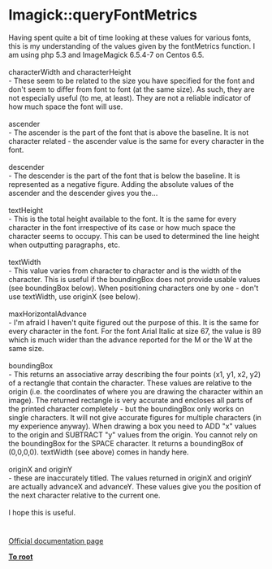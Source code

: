 # Imagick::queryFontMetrics



Having spent quite a bit of time looking at these values for various fonts, this is my understanding of the values given by the fontMetrics function. I am using php 5.3 and ImageMagick 6.5.4-7 on Centos 6.5.<br><br>characterWidth and characterHeight<br>- These seem to be related to the size you have specified for the font and don&apos;t seem to differ from font to font (at the same size). As such, they are not especially useful (to me, at least). They are not a reliable indicator of how much space the font will use.<br><br>ascender<br>- The ascender is the part of the font that is above the baseline. It is not character related - the ascender value is the same for every character in the font.<br><br>descender<br>- The descender is the part of the font that is below the baseline. It is represented as a negative figure. Adding the absolute values of the ascender and the descender gives you the...<br><br>textHeight<br>- This is the total height available to the font.  It is the same for every character in the font irrespective of its case or how much space the character seems to occupy. This can be used to determined the line height when outputting paragraphs, etc.<br><br>textWidth<br>- This value varies from character to character and is the width of the character. This is useful if the boundingBox does not provide usable values (see boundingBox below). When positioning characters one by one - don&apos;t use textWidth, use originX (see below).<br><br>maxHorizontalAdvance<br>- I&apos;m afraid I haven&apos;t quite figured out the purpose of this. It is the same for every character in the font. For the font Arial Italic at size 67, the value is 89 which is much wider than the advance reported for the M or the W at the same size.<br><br>boundingBox<br>- This returns an associative array describing the four points (x1, y1, x2, y2) of a rectangle that contain the character. These values are relative to the origin (i.e. the coordinates of where you are drawing the character within an image). The returned rectangle is very accurate and encloses all parts of the printed character completely - but the boundingBox only works on single characters. It will not give accurate figures for multiple characters (in my experience anyway). When drawing a box you need to ADD "x" values to the origin and SUBTRACT "y" values from the origin. You cannot rely on the boundingBox for the SPACE character. It returns a boundingBox of (0,0,0,0).  textWidth (see above) comes in handy here.<br><br>originX and originY<br>- these are inaccurately titled. The values returned in originX and originY are actually advanceX and advanceY. These values give you the position of the next character relative to the current one. <br><br>I hope this is useful.  

#

[Official documentation page](https://www.php.net/manual/en/imagick.queryfontmetrics.php)

**[To root](/README.md)**